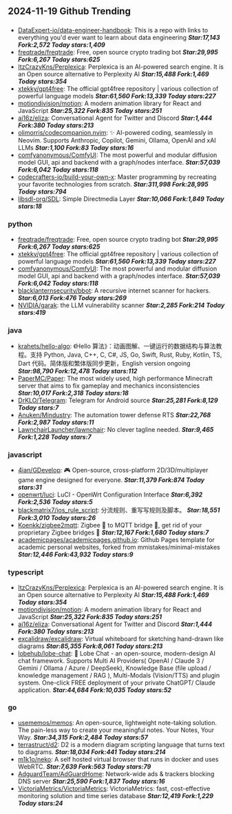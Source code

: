 ## 2024-11-19 Github Trending

### 
* [DataExpert-io/data-engineer-handbook](https://github.com/DataExpert-io/data-engineer-handbook): This is a repo with links to everything you'd ever want to learn about data engineering ***Star:17,143 Fork:2,572 Today stars:1,409***
* [freqtrade/freqtrade](https://github.com/freqtrade/freqtrade): Free, open source crypto trading bot ***Star:29,995 Fork:6,267 Today stars:625***
* [ItzCrazyKns/Perplexica](https://github.com/ItzCrazyKns/Perplexica): Perplexica is an AI-powered search engine. It is an Open source alternative to Perplexity AI ***Star:15,488 Fork:1,469 Today stars:354***
* [xtekky/gpt4free](https://github.com/xtekky/gpt4free): The official gpt4free repository | various collection of powerful language models ***Star:61,560 Fork:13,339 Today stars:227***
* [motiondivision/motion](https://github.com/motiondivision/motion): A modern animation library for React and JavaScript ***Star:25,322 Fork:835 Today stars:251***
* [ai16z/eliza](https://github.com/ai16z/eliza): Conversational Agent for Twitter and Discord ***Star:1,444 Fork:380 Today stars:213***
* [olimorris/codecompanion.nvim](https://github.com/olimorris/codecompanion.nvim): ✨ AI-powered coding, seamlessly in Neovim. Supports Anthropic, Copilot, Gemini, Ollama, OpenAI and xAI LLMs ***Star:1,100 Fork:83 Today stars:16***
* [comfyanonymous/ComfyUI](https://github.com/comfyanonymous/ComfyUI): The most powerful and modular diffusion model GUI, api and backend with a graph/nodes interface. ***Star:57,039 Fork:6,042 Today stars:118***
* [codecrafters-io/build-your-own-x](https://github.com/codecrafters-io/build-your-own-x): Master programming by recreating your favorite technologies from scratch. ***Star:311,998 Fork:28,995 Today stars:794***
* [libsdl-org/SDL](https://github.com/libsdl-org/SDL): Simple Directmedia Layer ***Star:10,066 Fork:1,849 Today stars:18***

### python
* [freqtrade/freqtrade](https://github.com/freqtrade/freqtrade): Free, open source crypto trading bot ***Star:29,995 Fork:6,267 Today stars:625***
* [xtekky/gpt4free](https://github.com/xtekky/gpt4free): The official gpt4free repository | various collection of powerful language models ***Star:61,560 Fork:13,339 Today stars:227***
* [comfyanonymous/ComfyUI](https://github.com/comfyanonymous/ComfyUI): The most powerful and modular diffusion model GUI, api and backend with a graph/nodes interface. ***Star:57,039 Fork:6,042 Today stars:118***
* [blacklanternsecurity/bbot](https://github.com/blacklanternsecurity/bbot): A recursive internet scanner for hackers. ***Star:6,013 Fork:476 Today stars:269***
* [NVIDIA/garak](https://github.com/NVIDIA/garak): the LLM vulnerability scanner ***Star:2,285 Fork:214 Today stars:419***

### java
* [krahets/hello-algo](https://github.com/krahets/hello-algo): 《Hello 算法》：动画图解、一键运行的数据结构与算法教程。支持 Python, Java, C++, C, C#, JS, Go, Swift, Rust, Ruby, Kotlin, TS, Dart 代码。简体版和繁体版同步更新，English version ongoing ***Star:98,790 Fork:12,478 Today stars:112***
* [PaperMC/Paper](https://github.com/PaperMC/Paper): The most widely used, high performance Minecraft server that aims to fix gameplay and mechanics inconsistencies ***Star:10,017 Fork:2,318 Today stars:18***
* [DrKLO/Telegram](https://github.com/DrKLO/Telegram): Telegram for Android source ***Star:25,281 Fork:8,129 Today stars:7***
* [Anuken/Mindustry](https://github.com/Anuken/Mindustry): The automation tower defense RTS ***Star:22,768 Fork:2,987 Today stars:11***
* [LawnchairLauncher/lawnchair](https://github.com/LawnchairLauncher/lawnchair): No clever tagline needed. ***Star:9,465 Fork:1,228 Today stars:7***

### javascript
* [4ian/GDevelop](https://github.com/4ian/GDevelop): 🎮 Open-source, cross-platform 2D/3D/multiplayer game engine designed for everyone. ***Star:11,379 Fork:874 Today stars:31***
* [openwrt/luci](https://github.com/openwrt/luci): LuCI - OpenWrt Configuration Interface ***Star:6,392 Fork:2,536 Today stars:5***
* [blackmatrix7/ios_rule_script](https://github.com/blackmatrix7/ios_rule_script): 分流规则、重写写规则及脚本。 ***Star:18,551 Fork:3,010 Today stars:26***
* [Koenkk/zigbee2mqtt](https://github.com/Koenkk/zigbee2mqtt): Zigbee 🐝 to MQTT bridge 🌉, get rid of your proprietary Zigbee bridges 🔨 ***Star:12,167 Fork:1,680 Today stars:7***
* [academicpages/academicpages.github.io](https://github.com/academicpages/academicpages.github.io): Github Pages template for academic personal websites, forked from mmistakes/minimal-mistakes ***Star:12,446 Fork:43,932 Today stars:9***

### typescript
* [ItzCrazyKns/Perplexica](https://github.com/ItzCrazyKns/Perplexica): Perplexica is an AI-powered search engine. It is an Open source alternative to Perplexity AI ***Star:15,488 Fork:1,469 Today stars:354***
* [motiondivision/motion](https://github.com/motiondivision/motion): A modern animation library for React and JavaScript ***Star:25,322 Fork:835 Today stars:251***
* [ai16z/eliza](https://github.com/ai16z/eliza): Conversational Agent for Twitter and Discord ***Star:1,444 Fork:380 Today stars:213***
* [excalidraw/excalidraw](https://github.com/excalidraw/excalidraw): Virtual whiteboard for sketching hand-drawn like diagrams ***Star:85,355 Fork:8,061 Today stars:213***
* [lobehub/lobe-chat](https://github.com/lobehub/lobe-chat): 🤯 Lobe Chat - an open-source, modern-design AI chat framework. Supports Multi AI Providers( OpenAI / Claude 3 / Gemini / Ollama / Azure / DeepSeek), Knowledge Base (file upload / knowledge management / RAG ), Multi-Modals (Vision/TTS) and plugin system. One-click FREE deployment of your private ChatGPT/ Claude application. ***Star:44,684 Fork:10,035 Today stars:52***

### go
* [usememos/memos](https://github.com/usememos/memos): An open-source, lightweight note-taking solution. The pain-less way to create your meaningful notes. Your Notes, Your Way. ***Star:34,315 Fork:2,484 Today stars:57***
* [terrastruct/d2](https://github.com/terrastruct/d2): D2 is a modern diagram scripting language that turns text to diagrams. ***Star:18,034 Fork:441 Today stars:214***
* [m1k1o/neko](https://github.com/m1k1o/neko): A self hosted virtual browser that runs in docker and uses WebRTC. ***Star:7,639 Fork:563 Today stars:79***
* [AdguardTeam/AdGuardHome](https://github.com/AdguardTeam/AdGuardHome): Network-wide ads & trackers blocking DNS server ***Star:25,590 Fork:1,837 Today stars:16***
* [VictoriaMetrics/VictoriaMetrics](https://github.com/VictoriaMetrics/VictoriaMetrics): VictoriaMetrics: fast, cost-effective monitoring solution and time series database ***Star:12,419 Fork:1,229 Today stars:24***

